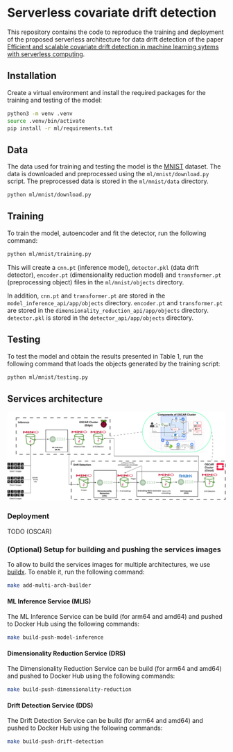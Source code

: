 # Serverless covariate drift detection

This repository contains the code to reproduce the training and deployment of the proposed serverless architecture for data drift detection of the paper [Efficient and scalable covariate drift detection in machine learning sytems with serverless computing](https://doi.org/10.1016/j.future.2024.07.010).


## Installation
Create a virtual environment and install the required packages for the training and testing of the model:
```bash
python3 -m venv .venv
source .venv/bin/activate
pip install -r ml/requirements.txt
```

## Data

The data used for training and testing the model is the [MNIST](http://yann.lecun.com/exdb/mnist/) dataset. The data is downloaded and preprocessed using the `ml/mnist/download.py` script. The preprocessed data is stored in the `ml/mnist/data` directory.
```bash
python ml/mnist/download.py
```

## Training
To train the model, autoencoder and fit the detector, run the following command:
```bash
python ml/mnist/training.py
```
This will create a `cnn.pt` (inference model), `detector.pkl` (data drift detector), `encoder.pt` (dimensionality reduction model) and `transformer.pt` (preprocessing object) files in the `ml/mnist/objects` directory.

In addition, `cnn.pt` and `transformer.pt` are stored in the `model_inference_api/app/objects` directory. `encoder.pt` and `transformer.pt` are stored in the `dimensionality_reduction_api/app/objects` directory. `detector.pkl` is stored in the `detector_api/app/objects` directory.

## Testing
To test the model and obtain the results presented in Table 1, run the following command that loads the objects generated by the training script:
```bash
python ml/mnist/testing.py
```

## Services architecture

![alt architecture](./images/architecture.png)

### Deployment

TODO (OSCAR)


### (Optional) Setup for building and pushing the services images

To allow to build the services images for multiple architectures, we use [buildx](https://docs.docker.com/buildx/working-with-buildx/). To enable it, run the following command:
```bash
make add-multi-arch-builder
```

#### ML Inference Service (MLIS)

The ML Inference Service can be build (for arm64 and amd64) and pushed to Docker Hub using the following commands:
```bash
make build-push-model-inference
``` 

#### Dimensionality Reduction Service (DRS)

The Dimensionality Reduction Service can be build (for arm64 and amd64) and pushed to Docker Hub using the following commands:
```bash
make build-push-dimensionality-reduction
``` 

#### Drift Detection Service (DDS)

The Drift Detection Service can be build (for arm64 and amd64) and pushed to Docker Hub using the following commands:
```bash
make build-push-drift-detection
```